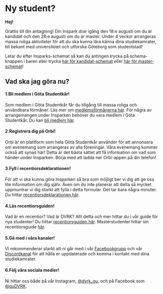 # Ny student?

**Hej!**

Grattis till din antagning! Din Inspark drar igång den 18:e augusti om du är kandidat och den 28:e augusti om du är master. Under 4 veckor arrangeras massa roliga aktiviteter för att du ska kunna lära känna dina studiekamrater, bli bekant med universitetet och utforska Göteborg som studentstad!

Letar du efter Insparks-schemat så kan du antingen trycka på schema-knappen i baren eller trycka 
[här för kandidat-schemat](/committees/dvrk/schedule/bachelor) eller [här för master-schemat](/committees/dvrk/schedule/master)!

## Vad ska jag göra nu?
<div class="dvrk-grid">
    <div>
        <h4><span class="dvrk-grid-title">1.</span>Bli medlem i Göta Studentkår!</h4>
        <p>
            Som medlem i Göta Studentkår får du tillgång till massa roliga och användbara förmåner. 
            Läs mer om <a href="https://www.gotastudentkar.se/sv/medlemsformaner">medlemsförmånerna här</a>. 
            För några av arrangemangen under Insparken behöver du vara medlem i Göta Studentkår. 
            Du kan <a href="https://medlem.gotastudentkar.se/sv">bli medlem här</a>.
        </p>
    </div>
    <div>
        <h4><span class="dvrk-grid-title">2.</span>Registrera dig på Orbi!</h4>
        <p>
            Orbi är en plattform som hela Göta Studentkår använder för att annonsera om evenemang som
            arrangeras av alla föreningar. Våra evenemang kommer också att synas här! 
            Detta är det bästa sättet att få information om vad som händer under Insparken.
            Börja med att ladda ner Orbi-appen på din telefon!
        </p>
    </div>
    <div>
        <h4><span class="dvrk-grid-title">3.</span>Fyll i recentiorsdeklarationen!</h4>
        <p>
            För att vi ska kunna göra Insparken så bra som möjligt ber vi dig att ge oss lite
            information om dig själv. Även om du inte planerar att delta så mycket uppmuntrar
            vi dig starkt att fylla i detta formulär. Det tar bara några minuter. 
            Du hittar <a href="/committees/dvrk/form">recentiorsdeklarationen här</a>.
        </p>
    </div>
    <div>
        <h4><span class="dvrk-grid-title">4.</span>Läs recentiorsguiden!</h4>
        <p>
            Vad är en recentior? Vad är DVRK? Allt detta och mer hittar du i vår guide
            för nya studenter! Du hittar <a href="/committees/dvrk/bachelor">recentiorsguiden här</a>. 
            Masterstudenter hittar sin recentiorsguide <a href="/committees/dvrk/master">här</a>.
        </p>
    </div>
    <div>
        <h4><span class="dvrk-grid-title">5.</span>Gå med i våra kanaler!</h4>
        <p>
            Vi rekommenderar starkt att ni går med i vår 
            <a href="https://www.facebook.com/groups/868507685108910/?rdid=YORi62wGgLHYgWqM&amp;share_url=https%3A%2F%2Fwww.facebook.com%2Fshare%2Fqe8fWdeHw3SD8tzs%2F">Facebookgrupp</a> och vår 
            <a href="https://discord.com/invite/UdUUhdgXk8">Discordkanal</a> 
            för att hålla er uppdaterade och komma i kontakt med dina studiekamrater.
        </p>
    </div>
    <div>
        <h4><span class="dvrk-grid-title">6.</span>Följ våra sociala medier!</h4>
        <p>
            Ni hittar oss både på vår Instagram, <a href="https://www.instagram.com/dvrk_gu/">@dvrk_gu</a>, 
            och på Facebook som <a href="https://www.facebook.com/guDVRK">@guDVRK</a>.
        </p>
    </div>
</div>


<div class="bottom-pad"></div>
